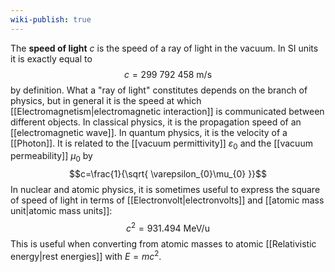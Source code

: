 ```yaml
---
wiki-publish: true
---
```

The **speed of light** $c$ is the speed of a ray of light in the vacuum. In SI units it is exactly equal to
$$c=299\ 792\ 458\text{ m/s}$$
by definition. What a "ray of light" constitutes depends on the branch of physics, but in general it is the speed at which [[Electromagnetism|electromagnetic interaction]] is communicated between different objects. In classical physics, it is the propagation speed of an [[electromagnetic wave]]. In quantum physics, it is the velocity of a [[Photon]]. It is related to the [[vacuum permittivity]] $\varepsilon_{0}$ and the [[vacuum permeability]] $\mu_{0}$ by
$$c=\frac{1}{\sqrt{ \varepsilon_{0}\mu_{0} }}$$
In nuclear and atomic physics, it is sometimes useful to express the square of speed of light in terms of [[Electronvolt|electronvolts]] and [[atomic mass unit|atomic mass units]]:
$$c^{2}=931.494\text{ MeV/u}$$
This is useful when converting from atomic masses to atomic [[Relativistic energy|rest energies]] with $E=mc^{2}$.